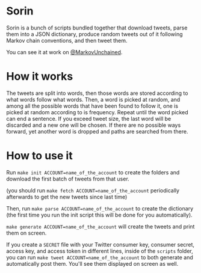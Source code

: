 Sorin
=====

Sorin is a bunch of scripts bundled together that download tweets, parse them into a JSON dictionary, produce random tweets out of it following Markov chain conventions, and then tweet them.

You can see it at work on [@MarkovUnchained](http://twitter.com/MarkovUnchained).


How it works
=====

The tweets are split into words, then those words are stored according to what words follow what words. Then, a word is picked at random, and among all the possible words that have been found to follow it, one is picked at random according to is frequency. Repeat until the word picked can end a sentence. If you exceed tweet size, the last word will be discarded and a new one will be chosen. If there are no possible ways forward, yet another word is dropped and paths are searched from there.


How to use it
=====

Run `make init ACCOUNT=name_of_the_account` to create the folders and download the first batch of tweets from that user.

(you should run `make fetch ACCOUNT=name_of_the_account` periodically afterwards to get the new tweets since last time)

Then, run `make parse ACCOUNT=name_of_the_account` to create the dictionary (the first time you run the init script this will be done for you automatically).

`make generate ACCOUNT=name_of_the_account` will create the tweets and print them on screen.

If you create a `SECRET` file with your Twitter consumer key, consumer secret, access key, and access token in different lines, inside of the `scripts` folder, you can run `make tweet ACCOUNT=name_of_the_account` to both generate and automatically post them. You'll see them displayed on screen as well.